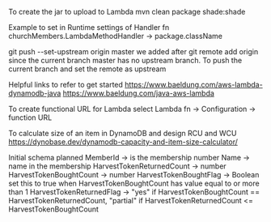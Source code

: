 To create the jar to upload to Lambda
	mvn clean package shade:shade 

Example to set in Runtime settings of Handler fn
churchMembers.LambdaMethodHandler -> package.className

 
git push --set-upstream origin master we added after git remote add origin <git-path> since the current branch master has no upstream branch. To push the current branch and set the remote as upstream

Helpful links to refer to get started
https://www.baeldung.com/aws-lambda-dynamodb-java
https://www.baeldung.com/java-aws-lambda

To create functional URL for Lambda
	select Lambda fn -> Configuration -> function URL

To calculate size of an item in DynamoDB and design RCU and WCU
	https://dynobase.dev/dynamodb-capacity-and-item-size-calculator/

Initial schema planned
MemberId -> is the membership number
Name -> name in the membership
HarvestTokenReturnedCount -> number
HarvestTokenBoughtCount -> number
HarvestTokenBoughtFlag -> Boolean set this to true when HarvestTokenBoughtCount has value equal to or more than 1
HarvestTokenReturnedFlag -> "yes" if HarvestTokenBoughtCount == HarvestTokenReturnedCount, "partial" if  HarvestTokenReturnedCount <= HarvestTokenBoughtCount



